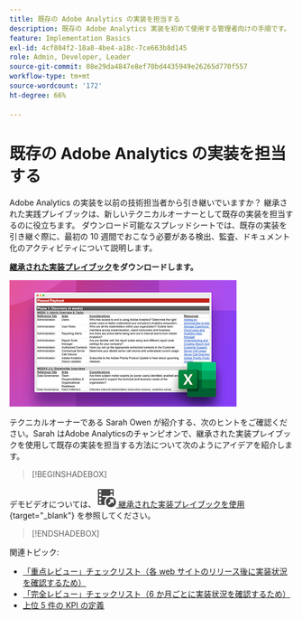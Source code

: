 ```yaml
---
title: 既存の Adobe Analytics の実装を担当する
description: 既存の Adobe Analytics 実装を初めて使用する管理者向けの手順です。
feature: Implementation Basics
exl-id: 4cf804f2-18a8-4be4-a18c-7ce663b8d145
role: Admin, Developer, Leader
source-git-commit: 08e29da4847e8ef70bd4435949e26265d770f557
workflow-type: tm+mt
source-wordcount: '172'
ht-degree: 66%

---
```


# 既存の Adobe Analytics の実装を担当する

Adobe Analytics の実装を以前の技術担当者から引き継いでいますか？ 継承された実践プレイブックは、新しいテクニカルオーナーとして既存の実装を担当するのに役立ちます。 ダウンロード可能なスプレッドシートでは、既存の実装を引き継ぐ際に、最初の 10 週間でおこなう必要がある検出、監査、ドキュメント化のアクティビティについて説明します。

**[継承された実装プレイブック](assets/adobe_analytics_inherited_implementation_playbook.xlsx)をダウンロードします。**

![プレイブック](assets/inherited-impl-playbook.png)

テクニカルオーナーである Sarah Owen が紹介する、次のヒントをご確認ください。Sarah はAdobe Analyticsのチャンピオンで、継承された実装プレイブックを使用して既存の実装を担当する方法について次のようにアイデアを紹介します。


>[!BEGINSHADEBOX]

デモビデオについては、![VideoCheckedOut](/help/assets/icons/VideoCheckedOut.svg)[ 継承された実装プレイブックを使用 ](https://video.tv.adobe.com/v/327314?quality=12&learn=on){target="_blank"} を参照してください。

>[!ENDSHADEBOX]


関連トピック:

* [「重点レビュー」チェックリスト（各 web サイトのリリース後に実装状況を確認するため）](/help/implement/review/focused-review.md)
* [「完全レビュー」チェックリスト（6 か月ごとに実装状況を確認するため）](/help/implement/review/full-review.md)
* [上位 5 件の KPI の定義](/help/implement/review/define-kpis.md)
